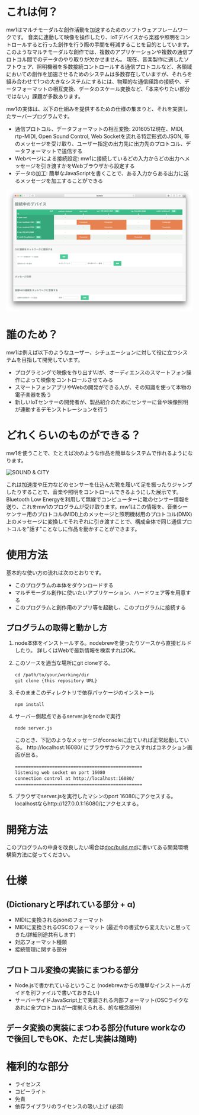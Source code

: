 # これは何？
mw1はマルチモーダルな創作活動を加速するためのソフトウェアフレームワークです。
音楽に連動して映像を操作したり、IoTデバイスから楽器や照明をコントロールすると行った創作を行う際の手間を軽減することを目的としています。
このようなマルチモーダルな創作では、複数のアプリケーションや複数の通信プロトコル間でのデータのやり取りが欠かせません。
現在、音楽製作に適したソフトウェア、照明機器を多数接続コントロールする通信プロトコルなど、各領域においての創作を加速させるためのシステムは多数存在していますが、それらを組み合わせて1つの大きなシステムにするには、物理的な通信経路の接続や、データフォーマットの相互変換、データのスケール変換など、「本来やりたい部分ではない」課題が多数あります。

mw1の実体は、以下の仕組みを提供するための仕様の集まりと、それを実装したサーバープログラムです。

- 通信プロトコル、データフォーマットの相互変換: 20160512現在、MIDI, rtp-MIDI, Open Sound Control, Web Socketを流れる特定形式のJSON, 等のメッセージを受け取り、ユーザー指定の出力先に出力先のプロトコル、データフォーマットで送信する
- Webページによる接続設定: mw1に接続しているどの入力からどの出力へメッセージを引き渡すかをWebブラウザから設定する
- データの加工: 簡単なJavaScriptを書くことで、ある入力からある出力に送るメッセージを加工することができる

![screenshot](doc/screenshot.png)



# 誰のため？
mw1は例えば以下のようなユーザー、シチュエーションに対して役に立つシステムを目指して開発しています。

- プログラミングで映像を作り出すVJが、オーディエンスのスマートフォン操作によって映像をコントロールさせてみる
- スマートフォンアプリやWebの開発ができる人が、その知識を使って本物の電子楽器を扱う
- 新しいIoTセンサーの開発者が、製品紹介のためにセンサーに音や映像照明が連動するデモンストレーションを行う


# どれくらいのものができる？

mw1を使うことで、たとえば次のような作品を簡単なシステムで作れるようになります。

![SOUND & CITY](doc/sac.png)

これは加速度や圧力などのセンサーを仕込んだ靴を履いて足を振ったりジャンプしたりすることで、音楽や照明をコントロールできるようにした展示です。Bluetooth Low Energyを利用して無線でコンピューターに靴のセンサー情報を送り、これをmw1のプログラムが受け取ります。mw1はこの情報を、音楽シーケンサー用のプロトコル(MIDI)上のメッセージと照明機材用のプロトコル(DMX)上のメッセージに変換してそれぞれに引き渡すことで、構成全体で同じ通信プロトコルを"話す"ことなしに作品を動かすことができます。


# 使用方法
基本的な使い方の流れは次のとおりです。

- このプログラムの本体をダウンロードする
- マルチモーダル創作に使いたいアプリケーション、ハードウェア等を用意する
- このプログラムと創作用のアプリ等を起動し、このプログラムに接続する

## プログラムの取得と動かし方
1.  node本体をインストールする。nodebrewを使ったりソースから直接ビルドしたり。
    詳しくはWebで最新情報を検索すればOK。
2.  このソースを適当な場所にgit cloneする。

    ```
    cd /path/to/your/working/dir
    git clone {this repository URL}
    ```

3.  そのままこのディレクトリで依存パッケージのインストール

    ```
    npm install
    ```

4.  サーバー側起点であるserver.jsをnodeで実行

    ```
    node server.js
    ```

    このとき、下記のようなメッセージがconsoleに出ていれば正常起動している。
    http://localhost:16080/ にブラウザからアクセスすればコネクション画面が出る。

    ```
    ================================================
    listening web socket on port 16080
    connection control at http://localhost:16080/
    ================================================
    ```

5.  ブラウザでserver.jsを実行したマシンのport 16080にアクセスする。
    localhostならhttp://127.0.0.1:16080/にアクセスする。

# 開発方法
このプログラムの中身を改良したい場合は[doc/build.md](doc/build.md)に書いてある開発環境構築方法に従ってください。


# 仕様

## (Dictionaryと呼ばれている部分 + α)
- MIDIに変換されるjsonのフォーマット
- MIDIに変換されるOSCのフォーマット (最近今の書式から変えたいと思ってきた/詳細別途共有します)
- 対応フォーマット種類
- 接続管理に関する部分

## プロトコル変換の実装にまつわる部分
- Node.jsで書かれているということ (nodebrewからの簡単なインストールガイドを別ファイルで書いておきたい)
- サーバーサイドJavaScript上で実装される内部フォーマット(OSCライクなあれに全プロトコルが一度揃えられる、的な概念部分)

## データ変換の実装にまつわる部分(future workなので後回しでもOK、ただし実装は随時)

# 権利的な部分
- ライセンス
- コピーライト
- 免責
- 依存ライブラリのライセンスの吸い上げ (必須)
